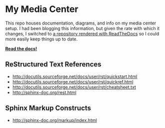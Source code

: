 # My Media Center

This repo houses documentation, diagrams, and info on my media center setup. I had been blogging this information, but given the rate with which it changes, I switched to [a repository rendered with ReadTheDocs](http://illigmediacenter.readthedocs.org/) so I could more easily keep things up to date.

**[Read the docs!](http://illigmediacenter.readthedocs.org/)**

## ReStructured Text References

* http://docutils.sourceforge.net/docs/user/rst/quickstart.html
* http://docutils.sourceforge.net/docs/user/rst/quickref.html
* http://docutils.sourceforge.net/docs/user/rst/cheatsheet.txt
* http://sphinx-doc.org/rest.html

## Sphinx Markup Constructs

* http://sphinx-doc.org/markup/index.html